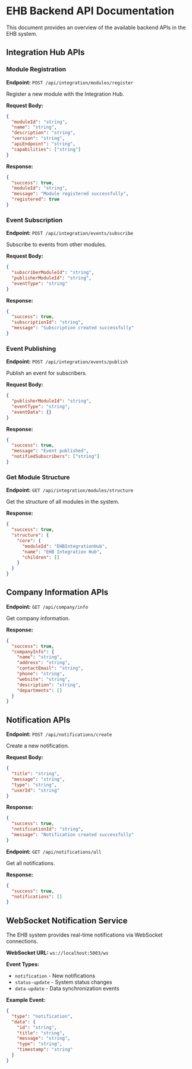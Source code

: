 # EHB Backend API Documentation

This document provides an overview of the available backend APIs in the EHB system.

## Integration Hub APIs

### Module Registration

**Endpoint:** `POST /api/integration/modules/register`

Register a new module with the Integration Hub.

**Request Body:**
```json
{
  "moduleId": "string",
  "name": "string",
  "description": "string",
  "version": "string",
  "apiEndpoint": "string",
  "capabilities": ["string"]
}
```

**Response:**
```json
{
  "success": true,
  "moduleId": "string",
  "message": "Module registered successfully",
  "registered": true
}
```

### Event Subscription

**Endpoint:** `POST /api/integration/events/subscribe`

Subscribe to events from other modules.

**Request Body:**
```json
{
  "subscriberModuleId": "string",
  "publisherModuleId": "string",
  "eventType": "string"
}
```

**Response:**
```json
{
  "success": true,
  "subscriptionId": "string",
  "message": "Subscription created successfully"
}
```

### Event Publishing

**Endpoint:** `POST /api/integration/events/publish`

Publish an event for subscribers.

**Request Body:**
```json
{
  "publisherModuleId": "string",
  "eventType": "string",
  "eventData": {}
}
```

**Response:**
```json
{
  "success": true,
  "message": "Event published",
  "notifiedSubscribers": ["string"]
}
```

### Get Module Structure

**Endpoint:** `GET /api/integration/modules/structure`

Get the structure of all modules in the system.

**Response:**
```json
{
  "success": true,
  "structure": {
    "core": {
      "moduleId": "EHBIntegrationHub",
      "name": "EHB Integration Hub",
      "children": []
    }
  }
}
```

## Company Information APIs

**Endpoint:** `GET /api/company/info`

Get company information.

**Response:**
```json
{
  "success": true,
  "companyInfo": {
    "name": "string",
    "address": "string",
    "contactEmail": "string",
    "phone": "string",
    "website": "string",
    "description": "string",
    "departments": []
  }
}
```

## Notification APIs

**Endpoint:** `POST /api/notifications/create`

Create a new notification.

**Request Body:**
```json
{
  "title": "string",
  "message": "string",
  "type": "string",
  "userId": "string"
}
```

**Response:**
```json
{
  "success": true,
  "notificationId": "string",
  "message": "Notification created successfully"
}
```

**Endpoint:** `GET /api/notifications/all`

Get all notifications.

**Response:**
```json
{
  "success": true,
  "notifications": []
}
```

## WebSocket Notification Service

The EHB system provides real-time notifications via WebSocket connections.

**WebSocket URL:** `ws://localhost:5003/ws`

**Event Types:**
- `notification` - New notifications
- `status-update` - System status changes
- `data-update` - Data synchronization events

**Example Event:**
```json
{
  "type": "notification",
  "data": {
    "id": "string",
    "title": "string",
    "message": "string",
    "type": "string",
    "timestamp": "string"
  }
}
```